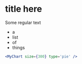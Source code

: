 # title here

Some regular text

* a
* list
* of
* things

```jsx
<MyChart size={300} type='pie' />
```
